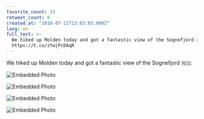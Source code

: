 ```yaml
---
favorite_count: 15
retweet_count: 0
created_at: "2018-07-21T13:03:03.000Z"
lang: en
full_text: >-
  We hiked up Molden today and got a fantastic view of the Sognefjord 🇳🇴:
  https://t.co/zYwjPcDAqR
---
```


We hiked up Molden today and got a fantastic view of the Sognefjord 🇳🇴:

<div class="gallery gallery-4">

![Embedded Photo](https://twitter-media-coderbyheart.s3.eu-north-1.amazonaws.com/1020655392928485377-DioYolVWkAID7L1.jpg)

![Embedded Photo](https://twitter-media-coderbyheart.s3.eu-north-1.amazonaws.com/1020655392928485377-DioYolUXUAA-bjD.jpg)

![Embedded Photo](https://twitter-media-coderbyheart.s3.eu-north-1.amazonaws.com/1020655392928485377-DioYolTXsAAvBgw.jpg)

![Embedded Photo](https://twitter-media-coderbyheart.s3.eu-north-1.amazonaws.com/1020655392928485377-DioYolUX4AEFdc-.jpg)

</div>
